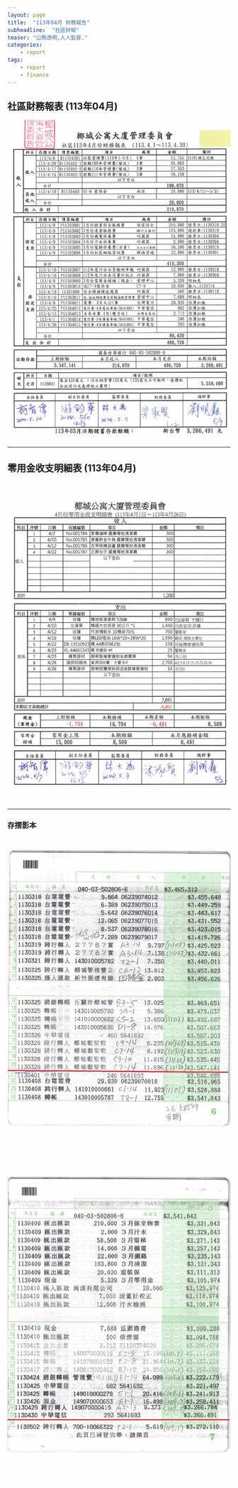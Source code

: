 ```yaml
---
layout: page
title:  "113年04月 財務報告"
subheadline:  "社區財報"
teaser: "公開透明,人人監督."
categories:
    - report
tags:
    - report
    - finance
---
```


## 社區財務報表 (113年04月)

![](https://github.com/coconutcity30050/community27/raw/gh-pages/assets/reports/113-04-%E8%B2%A1%E5%8B%99%E5%A0%B1%E8%A1%A8.jpg)

---
## 零用金收支明細表 (113年04月)

![](https://github.com/coconutcity30050/community27/raw/gh-pages/assets/reports/113-04-%E9%9B%B6%E7%94%A8%E9%87%91%E6%94%B6%E6%94%AF%E6%98%8E%E7%B4%B0%E8%A1%A8.jpg)

---
### 存摺影本

![](https://github.com/coconutcity30050/community27/raw/gh-pages/assets/reports/113-04-%E5%AD%98%E6%91%BA%E5%BD%B1%E6%9C%AC1.jpg)
![](https://github.com/coconutcity30050/community27/raw/gh-pages/assets/reports/113-04-%E5%AD%98%E6%91%BA%E5%BD%B1%E6%9C%AC2.jpg)
